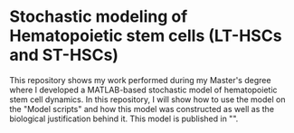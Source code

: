 # Stochastic modeling of Hematopoietic stem cells (LT-HSCs and ST-HSCs)
This repository shows my work performed during my Master's degree where I developed a MATLAB-based stochastic model of hematopoietic stem cell dynamics.
In this repository, I will show how to use the model on the "Model scripts" and how this model was constructed as well as the biological justification behind it. This model is published in "".







